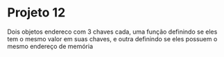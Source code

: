 # Projeto 12
Dois objetos endereco com 3 chaves cada, uma função definindo se eles tem o mesmo valor em suas chaves, e outra definindo se eles possuem o mesmo endereço de memória